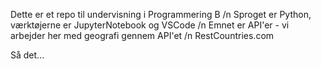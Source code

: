 Dette er et repo til undervisning i Programmering B /n
Sproget er Python, værktøjerne er JupyterNotebook og VSCode /n
Emnet er API'er - vi arbejder her med geografi gennem API'et /n
RestCountries.com

Så det...
